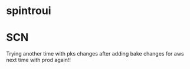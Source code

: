 # spintroui
# SCN
Trying another time with pks changes after adding bake changes for aws next time with prod again!!
